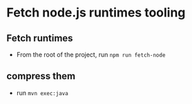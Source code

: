 # Fetch node.js runtimes tooling

## Fetch runtimes

- From the root of the project, run `npm run fetch-node`

## compress them

- run `mvn exec:java`
